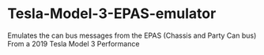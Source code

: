 # Tesla-Model-3-EPAS-emulator
Emulates the can bus messages from the EPAS (Chassis and Party Can bus)
From a 2019 Tesla Model 3 Performance
